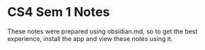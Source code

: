 # CS4 Sem 1 Notes

These notes were prepared using obsidian.md, so to get the best experience, install the app and view these notes using it.
